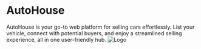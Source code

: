 # AutoHouse
AutoHouse is your go-to web platform for selling cars effortlessly. List your vehicle, connect with potential buyers, and enjoy a streamlined selling experience, all in one user-friendly hub.
![Logo](../READMEFILES/logo.png)